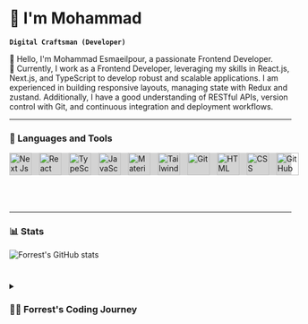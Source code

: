 # 👤 I'm Mohammad

**`Digital Craftsman (Developer)`**

👋 Hello, I'm Mohammad Esmaeilpour, a passionate Frontend Developer.
<br/>
💼 Currently, I work as a Frontend Developer, leveraging my skills in React.js, Next.js, and TypeScript to develop robust and scalable applications. I am experienced in building responsive layouts, managing state with Redux and zustand. Additionally, I have a good understanding of RESTful APIs, version control with Git, and continuous integration and deployment workflows.

---

### 🧰 Languages and Tools

<div style="background-color: lightgray;display: flex;justify-content: space-evenly;">
<img align="left" alt="Next Js" width="40px" style="padding-right:10px;" src="https://cdn.jsdelivr.net/gh/devicons/devicon/icons/nextjs/nextjs-original-wordmark.svg" />
<img align="left" alt="React Js" width="40px" style="padding-right:10px;" src="https://cdn.jsdelivr.net/gh/devicons/devicon/icons/react/react-original.svg" />
<img align="left" alt="TypeScript" width="40px" style="padding-right:10px;" src="https://cdn.jsdelivr.net/gh/devicons/devicon/icons/typescript/typescript-plain.svg" />
<img align="left" alt="JavaScript" width="40px" style="padding-right:10px;" src="https://cdn.jsdelivr.net/gh/devicons/devicon/icons/javascript/javascript-plain.svg" />
<img align="left" alt="Material Ui" width="40px" style="padding-right:10px;" src="https://cdn.jsdelivr.net/gh/devicons/devicon/icons/materialui/materialui-original.svg" />
<img align="left" alt="Tailwind" width="40px" style="padding-right:10px;" src="https://cdn.jsdelivr.net/gh/devicons/devicon/icons/tailwindcss/tailwindcss-plain.svg" />
<img align="left" alt="Git" width="40px" style="padding-right:10px;" src="https://cdn.jsdelivr.net/gh/devicons/devicon/icons/git/git-original.svg" />
<img align="left" alt="HTML" width="40px" style="padding-right:10px;" src="https://cdn.jsdelivr.net/gh/devicons/devicon/icons/html5/html5-plain.svg" />
<img align="left" alt="CSS" width="40px" style="padding-right:10px;" src="https://cdn.jsdelivr.net/gh/devicons/devicon/icons/css3/css3-plain.svg" />
<img align="left" alt="GitHub" width="40px" style="padding-right:10px;" src="https://cdn.jsdelivr.net/gh/devicons/devicon/icons/github/github-original.svg" />
</div>
<br />
<br />
<br />

---

### 📊 Stats

![Forrest's GitHub stats](https://github-readme-stats.vercel.app/api?username=forrestknight&show_icons=true&theme=gruvbox)

<!-- ![GitHub Streak](https://streak-stats.demolab.com?user=ForrestKnight&theme=gruvbox&border_radius=4.5) -->

#

<details>
 <summary><h3>👨‍💻 Forrest's Coding Journey</h3></summary>
   🚀 With a strong foundation in web development and a focus on creating intuitive user interfaces, I strive to build engaging and interactive web applications that deliver exceptional user experiences. I have a solid understanding of modern web development principles and best practices, and I'm always eager to learn and stay up to date with the latest industry trends.
<br/>
  💼 Currently, I work as a Frontend Developer, leveraging my skills in React.js, Next.js, and TypeScript to develop robust and scalable applications. I am experienced in building responsive layouts, managing state with Redux, and utilizing GraphQL for efficient data retrieval. Additionally, I have a good understanding of RESTful APIs, version control with Git, and continuous integration and deployment workflows.
<br/>
  🌟 I am a strong advocate for clean and maintainable code, and I prioritize writing modular and reusable components. I pay attention to details and enjoy optimizing performance to ensure smooth and fast user experiences. I am comfortable working in Agile/Scrum environments and collaborating with cross-functional teams to deliver high-quality products.
<br/>
  📚 When I'm not coding, you can find me exploring new technologies, reading tech blogs, and participating in online communities to share knowledge and learn from others.
<br/>
  ✨ If you're interested in my work, feel free to explore my GitHub repositories below. I'm always open to collaboration and would love to connect with fellow developers.

[website]: https://fkcodes.com
[youtube]: https://youtube.com/fknight
